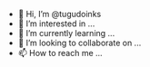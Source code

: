 - 👋 Hi, I’m @tugudoinks
- 👀 I’m interested in ...
- 🌱 I’m currently learning ...
- 💞️ I’m looking to collaborate on ...
- 📫 How to reach me ...

<!---
tugudoinks/tugudoinks is a ✨ special ✨ repository because its `README.md` (this file) appears on your GitHub profile.
You can click the Preview link to take a look at your changes.
--->
